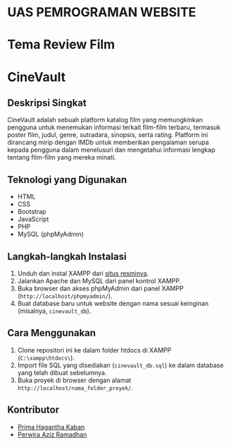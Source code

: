 # UAS PEMROGRAMAN WEBSITE
# Tema Review Film


# CineVault

## Deskripsi Singkat
CineVault adalah sebuah platform katalog film yang memungkinkan pengguna untuk menemukan informasi terkait film-film terbaru, termasuk poster film, judul, genre, sutradara, sinopsis, serta rating. Platform ini dirancang mirip dengan IMDb untuk memberikan pengalaman serupa kepada pengguna dalam menelusuri dan mengetahui informasi lengkap tentang film-film yang mereka minati.

## Teknologi yang Digunakan
- HTML
- CSS
- Bootstrap
- JavaScript
- PHP
- MySQL (phpMyAdmin)

## Langkah-langkah Instalasi
1. Unduh dan instal XAMPP dari [situs resminya](https://www.apachefriends.org/index.html).
2. Jalankan Apache dan MySQL dari panel kontrol XAMPP.
3. Buka browser dan akses phpMyAdmin dari panel XAMPP (`http://localhost/phpmyadmin/`).
4. Buat database baru untuk website dengan nama sesuai keinginan (misalnya, `cinevault_db`).

## Cara Menggunakan
1. Clone repositori ini ke dalam folder htdocs di XAMPP (`C:\xampp\htdocs\`).
2. Import file SQL yang disediakan (`cinevault_db.sql`) ke dalam database yang telah dibuat sebelumnya.
3. Buka proyek di browser dengan alamat `http://localhost/nama_folder_proyek/`.

## Kontributor
- [Prima Hagantha Kaban](https://github.com/primahagantha/)
- [Perwira Aziz Ramadhan](https://github.com/perwiraazizramadhan)
<!-- - [Nama Anggota Kelompok 3](link_profil_github) -->


